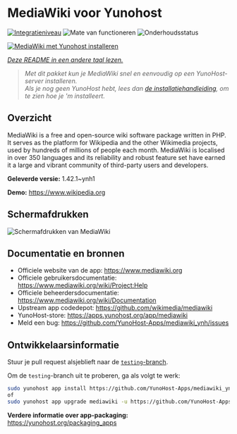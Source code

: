 <!--
NB: Deze README is automatisch gegenereerd door <https://github.com/YunoHost/apps/tree/master/tools/readme_generator>
Hij mag NIET handmatig aangepast worden.
-->

# MediaWiki voor Yunohost

[![Integratieniveau](https://apps.yunohost.org/badge/integration/mediawiki)](https://ci-apps.yunohost.org/ci/apps/mediawiki/)
![Mate van functioneren](https://apps.yunohost.org/badge/state/mediawiki)
![Onderhoudsstatus](https://apps.yunohost.org/badge/maintained/mediawiki)

[![MediaWiki met Yunohost installeren](https://install-app.yunohost.org/install-with-yunohost.svg)](https://install-app.yunohost.org/?app=mediawiki)

*[Deze README in een andere taal lezen.](./ALL_README.md)*

> *Met dit pakket kun je MediaWiki snel en eenvoudig op een YunoHost-server installeren.*  
> *Als je nog geen YunoHost hebt, lees dan [de installatiehandleiding](https://yunohost.org/install), om te zien hoe je 'm installeert.*

## Overzicht

MediaWiki is a free and open-source wiki software package written in PHP. It serves as the platform for Wikipedia and the other Wikimedia projects, used by hundreds of millions of people each month. MediaWiki is localised in over 350 languages and its reliability and robust feature set have earned it a large and vibrant community of third-party users and developers.


**Geleverde versie:** 1.42.1~ynh1

**Demo:** <https://www.wikipedia.org>

## Schermafdrukken

![Schermafdrukken van MediaWiki](./doc/screenshots/screenshot.png)

## Documentatie en bronnen

- Officiele website van de app: <https://www.mediawiki.org>
- Officiele gebruikersdocumentatie: <https://www.mediawiki.org/wiki/Project:Help>
- Officiele beheerdersdocumentatie: <https://www.mediawiki.org/wiki/Documentation>
- Upstream app codedepot: <https://github.com/wikimedia/mediawiki>
- YunoHost-store: <https://apps.yunohost.org/app/mediawiki>
- Meld een bug: <https://github.com/YunoHost-Apps/mediawiki_ynh/issues>

## Ontwikkelaarsinformatie

Stuur je pull request alsjeblieft naar de [`testing`-branch](https://github.com/YunoHost-Apps/mediawiki_ynh/tree/testing).

Om de `testing`-branch uit te proberen, ga als volgt te werk:

```bash
sudo yunohost app install https://github.com/YunoHost-Apps/mediawiki_ynh/tree/testing --debug
of
sudo yunohost app upgrade mediawiki -u https://github.com/YunoHost-Apps/mediawiki_ynh/tree/testing --debug
```

**Verdere informatie over app-packaging:** <https://yunohost.org/packaging_apps>
